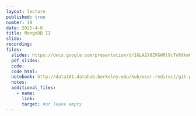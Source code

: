 ```yaml
---
layout: lecture
published: true
number: 19
date: 2025-4-8
title: MongoDB II
slido:
recording: 
files:
  slides: https://docs.google.com/presentation/d/1GLA2Y8ZVGWRl9cToRXkmO-TWTZrlWG8gEj6fbu8rekU/edit?usp=sharing
  pdf_slides:
  code:
  code_html:
  notebook: http://data101.datahub.berkeley.edu/hub/user-redirect/git-pull?repo=https%3A%2F%2Fgithub.com%2Fcal-data-eng%2Fsp25-materials&branch=main&urlpath=lab%2Ftree%2Fsp25-materials%2Flec%2Flec18%2Flec18.ipynb
  notes:
  additional_files:
    - name:
      link:
      target: #or leave empty
---
```

